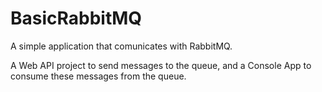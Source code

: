 # BasicRabbitMQ

A simple application that comunicates with RabbitMQ.

A Web API project to send messages to the queue, and a Console App to consume these messages from the queue.

